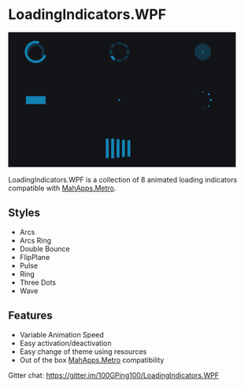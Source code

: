 LoadingIndicators.WPF
====================
![Demo](./demo.gif)

LoadingIndicators.WPF is a collection of 8 animated loading indicators compatible with [MahApps.Metro](https://github.com/MahApps/MahApps.Metro).

## Styles
- Arcs
- Arcs Ring
- Double Bounce
- FlipPlane
- Pulse
- Ring
- Three Dots
- Wave

## Features
- Variable Animation Speed
- Easy activation/deactivation
- Easy change of theme using resources
- Out of the box [MahApps.Metro](https://github.com/MahApps/MahApps.Metro) compatibility


Gitter chat: https://gitter.im/100GPing100/LoadingIndicators.WPF

